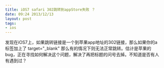 ```yaml
---
title: iOS7 safari 302跳转到appStore失败 ？
date: 09:24 2013/12/13
layout: post
tags:
- ios
---
```

发现在iOS7上，如果跳转链接是一个到苹果app地址的302链接，那么如果你的a标签加上了 target="_blank" 那么有的情况下则无法正常跳转。估计是苹果的bug，正在寻找如何解决这个问题，解决了再把标题的问号去掉。不知道是否有人有遇到过？